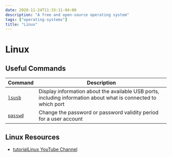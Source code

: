 ```yaml
---
date: 2020-11-24T11:33:11-04:00
description: "A free and open-source operating system"
tags: ["operating-systems"]
title: "Linux"
---
```


# Linux

## Useful Commands

| Command                                                           | Description                                                                                                    |
| ----------------------------------------------------------------- | -------------------------------------------------------------------------------------------------------------- |
| [`lsusb`](https://www.man7.org/linux/man-pages/man8/lsusb.8.html) | Display information about the available USB ports, including information about what is connected to which port |
| [`passwd`](https://man7.org/linux/man-pages/man1/passwd.1.html)   | Change the password or password validity period for a user account                                             |

## Linux Resources

* [tutorialLinux YouTube Channel](https://www.youtube.com/channel/UCvA_wgsX6eFAOXI8Rbg_WiQ)
